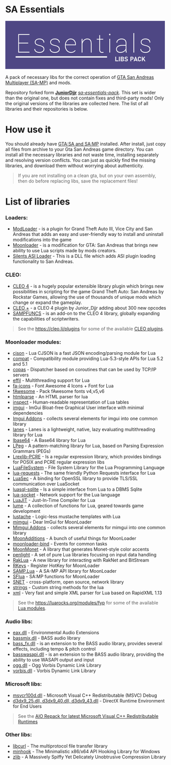 # SA Essentials

[![](https://github.com/ins1x/sa-essentials/raw/main/CLEO/(for%20developers)/gta-sa-lib-pack-essentials.png)](https://www.mixmods.com.br/2019/06/sa-essentials-pack/)

A pack of necessary libs for the correct operation of [GTA San Andreas Multiplayer (SA-MP)](https://sampwiki.blast.hk/) and mods.  

Repository forked form [**JuniorDjjr**](https://github.com/JuniorDjjr) [*sa-essentials-pack*](https://www.mixmods.com.br/2019/06/sa-essentials-pack/). This set is wider than the original one, but does not contain fixes and third-party mods! Only the original versions of the libraries are collected here. The list of all libraries and their repositories is below.

# How use it 

You should already have [GTA:SA and SA:MP](https://www.sa-mp.mp/downloads/) installed.
After install, just copy all files from archive to your Gta San Andreas game directory. You can install all the necessary libraries and not waste time, installing separately and resolving version conflicts. You can just as quickly find the missing libraries, and download them without worrying about authenticity.

> If you are not installing on a clean gta, but on your own assembly, then do before replacing libs, save the replacement files!

# List of libraries

### Loaders:
- [ModLoader](https://gtaforums.com/topic/669520-mod-loader/) - is a plugin for Grand Theft Auto III, Vice City and San Andreas that adds an easy and user-friendly way to install and uninstall modifications into the game
- [Moonloader](https://gtaforums.com/topic/890987-moonloader/) - is a modification for GTA: San Andreas that brings new ability to use Lua scripts made by mods creators. 
- [Silents ASI Loader](http://www.gtagarage.com/mods/show.php?id=21709) - This is a DLL file which adds ASI plugin loading functionality to San Andreas.

### CLEO:
- [CLEO 4](http://cleo.li/download.html) - is a hugely popular extensible library plugin which brings new possibilities in scripting for the game Grand Theft Auto: San Andreas by Rockstar Games, allowing the use of thousands of unique mods which change or expand the gameplay. 
- [CLEO +](https://www.mixmods.com.br/2023/10/cleoplus/) - a CLEO 4 plugin by Junior_Djjr adding about 300 new opcodes
- [SAMPFUNCS](https://www.blast.hk/threads/17/) - is an add-on to the CLEO 4 library, globally expanding the capabilities of scriptwriters.

> See the https://cleo.li/plugins for some of the available [CLEO plugins](https://cleo.li/download.html#plugins).

### Moonloader modules:
- [cjson](https://github.com/openresty/lua-cjson/tree/master) - Lua CJSON is a fast JSON encoding/parsing module for Lua
- [compat](https://github.com/lunarmodules/lua-compat-5.3) - Compatibility module providing Lua-5.3-style APIs for Lua 5.2 and 5.1
- [copas](https://github.com/lunarmodules/copas/tree/master) - Dispatcher based on coroutines that can be used by TCP/IP servers
- [effil](https://github.com/effil/effil) - Multithreading support for Lua
- [fa-icons](https://gitlab.com/THE-FYP/lua-fa-icons-4) - Font Awesome 4 Icons + Font for Lua
- [fAwesome](https://www.blast.hk/threads/111224/) - Pack fAwesome fonts v4,v5,v6
- [htmlparse](https://github.com/msva/lua-htmlparser) - An HTML parser for lua
- [inspect](https://github.com/kikito/inspect.lua) - Human-readable representation of Lua tables
- [imgui](https://github.com/ocornut/imgui) - ImGui Bloat-free Graphical User interface with minimal dependencies
- [Imgui Addons](https://www.blast.hk/threads/27544/) - collects several elements for imgui into one common library
- [lanes](https://luarocks.org/modules/benoitgermain/lanes) - Lanes is a lightweight, native, lazy evaluating multithreading library for Lua
- [lbase64](https://luarocks.org/modules/fyp/lbase64) - A Base64 library for Lua
- [LPeg](https://luarocks.org/modules/gvvaughan/lpeg) - A pattern-matching library for Lua, based on Parsing Expression Grammars (PEGs)
- [Lrexlib-PCRE](https://luarocks.org/modules/rrt/lrexlib-pcre) - Is a regular expression library, which provides bindings for POSIX and PCRE regular expression libs
- [LuaFileSystem](https://luarocks.org/modules/fyp/luafilesystem) - File System Library for the Lua Programming Language
- [lua-requests](https://github.com/THE-FYP/lua-requests) - The same friendly Python Requests interface for Lua
- [LuaSec](https://luarocks.org/modules/fyp/luasec) - A binding for OpenSSL library to provide TLS/SSL communication over LuaSocket
- [luasql-sqlite](https://lunarmodules.github.io/luasql) - Is a simple interface from Lua to a DBMS Sqlite
- [lua-socket](https://github.com/lunarmodules/luasocket) - Network support for the Lua language
- [LuaJIT](https://luajit.org/) - Just-In-Time Compiler for Lua
- [lume](https://github.com/rxi/lume) - A collection of functions for Lua, geared towards game development
- [lustache](https://luarocks.org/modules/luarocks/lustache) - Logic-less mustache templates with Lua
- [mimgui](https://github.com/THE-FYP/mimgui) - Dear ImGui for MoonLoader
- [Mimgui Addons](https://www.blast.hk/threads/127255/) - collects several elements for mimgui into one common library
- [MoonAdditions](https://github.com/THE-FYP/MoonAdditions) - A bunch of useful things for MoonLoader
- [moonloader-bind](https://luarocks.org/modules/fyp/moonloader-bind) - Events for common tasks
- [MoonMonet](https://github.com/Northn/MoonMonet) - A library that generates Monet-style color accents
- [penlight](https://luarocks.org/modules/steved/penlight) - A set of pure Lua libraries focusing on input data handling 
- [RakLua](https://www.blast.hk/threads/69433/) - A new library for interacting with RakNet and BitStream
- [RKeys](https://github.com/AnWuPP/rkeys) - Register HotKey for MoonLoader
- [SAMP.Lua](https://github.com/THE-FYP/SAMP.Lua) - A SA-MP API library for MoonLoader
- [SFlua](https://github.com/SF-lua/SF.lua) - SA:MP functions for MoonLoader
- [SNET](https://github.com/SLMP-Team/SNET) - cross-platform, open source, network library
- [strings](https://github.com/c0sui/lua_strings) - Custom string methods for the lua
- [xml](https://github.com/lubyk/xml) - Very fast and simple XML parser for Lua based on RapidXML 1.13

> See the https://luarocks.org/modules/fyp for some of the available [Lua modules](https://github.com/orgs/lunarmodules/repositories?type=all).

### Audio libs:
- [eax.dll](https://gamedev.ru/code/terms/EAX) - Environmental Audio Extensions
- [bassmix.dll](https://www.un4seen.com/) - BASS audio library
- [bass_fx.dll](https://www.un4seen.com/doc/#bass/bass_fx.html) - is an extension to the BASS audio library, provides several effects, including tempo & pitch control
- [basswasapi.dll](https://www.un4seen.com/doc/#basswasapi/basswasapi.html) - is an extension to the BASS audio library, providing the ability
to use WASAPI output and input
- [ogg.dll](https://www.rarewares.org/ogg-libraries.php) - Ogg Vorbis Dynamic Link Library
- [vorbis.dll](https://xiph.org/vorbis/) - Vorbis Dynamic Link Library

### Microsoft libs:
- [msvcr100d.dll](https://www.mixmods.com.br/2015/08/download-de-todas-as-dll-que-voce-precisa/) - Microsoft Visual C++ Redistributable (MSVC) Debug
- [d3dx9_25.dll, d3dx9_40.dll, d3dx9_43.dll](https://www.microsoft.com/ru-ru/download/details.aspx?id=35) - DirectX Runtime Environment for End Users
> See the [AIO Repack for latest Microsoft Visual C++ Redistributable Runtimes](https://github.com/abbodi1406/vcredist/releases)

### Other libs:
- [libcurl](https://curl.se/libcurl/) - The multiprotocol file transfer library
- [minhook](https://github.com/TsudaKageyu/minhook) - The Minimalistic x86/x64 API Hooking Library for Windows
- [zlib](https://zlib.net/) - A Massively Spiffy Yet Delicately Unobtrusive Compression Library
